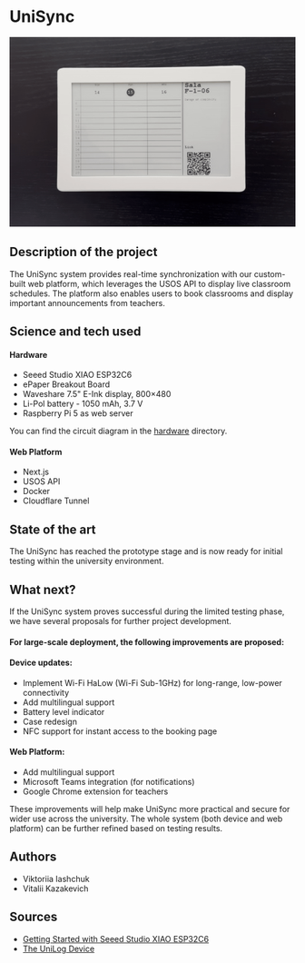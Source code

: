 # UniSync

![Device demonstration](./.github/demo.gif)

## Description of the project

The UniSync system provides real-time synchronization with our custom-built web platform, which leverages the USOS API to display live classroom schedules. The platform also enables users to book classrooms and display important announcements from teachers.

## Science and tech used

#### Hardware

- Seeed Studio XIAO ESP32C6
- ePaper Breakout Board
- Waveshare 7.5" E-Ink display, 800×480
- Li-Pol battery - 1050 mAh, 3.7 V
- Raspberry Pi 5 as web server

You can find the circuit diagram in the [hardware](./hardware/) directory.

#### Web Platform

- Next.js
- USOS API
- Docker
- Cloudflare Tunnel

## State of the art

The UniSync has reached the prototype stage and is now ready for initial testing within the university environment.

## What next?

If the UniSync system proves successful during the limited testing phase, we have several proposals for further project development.

#### For large-scale deployment, the following improvements are proposed:

#### Device updates:

- Implement Wi-Fi HaLow (Wi-Fi Sub-1GHz) for long-range, low-power connectivity
- Add multilingual support
- Battery level indicator
- Case redesign
- NFC support for instant access to the booking page

#### Web Platform:

- Add multilingual support
- Microsoft Teams integration (for notifications)
- Google Chrome extension for teachers

These improvements will help make UniSync more practical and secure for wider use across the university. The whole system (both device and web platform) can be further refined based on testing results.

## Authors

- Viktoriia Iashchuk
- Vitalii Kazakevich

## Sources

- [Getting Started with Seeed Studio XIAO ESP32C6](https://wiki.seeedstudio.com/xiao_esp32c6_getting_started/)
- [The UniLog Device](https://github.com/ComplexityGarage/Lecture-attendance-monitoring-device)
